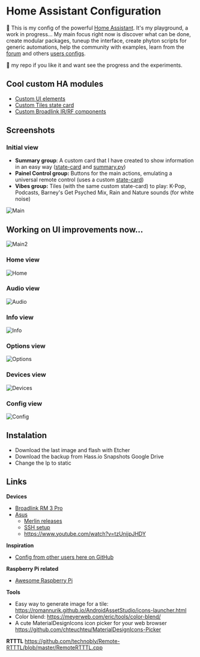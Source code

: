 # Home Assistant Configuration

:house_with_garden: This is my config of the powerful [Home Assistant](https://home-assistant.io/). It's my playground, a work in progress... My main focus right now is discover what can be done, create modular packages, tuneup the interface, create phyton scripts for generic automations, help the community with examples, learn from the [forum](https://community.home-assistant.io/latest) and others [users configs](https://github.com/search?o=desc&q=topic%3Ahome-assistant-config&s=stars&type=Repositories).

:star2: my repo if you like it and want see the progress and the experiments.


## Cool custom HA modules
* [Custom UI elements](https://github.com/andrey-git/home-assistant-custom-ui)
* [Custom Tiles state card](https://github.com/c727/home-assistant-tiles)
* [Custom Broadlink IR/RF components](https://github.com/vpnmaster/homeassistant-custom-components)


## Screenshots

### Initial view
* **Summary group**: A custom card that I have created to show information in an easy way ([state-card](https://github.com/maattdiy/home-assistant-config/blob/master/www/custom_ui/state-card-value_only.html) and [summary.py](https://github.com/maattdiy/home-assistant-config/blob/master/python_scripts/summary.py))
* **Painel Control group:** Buttons for the main actions, emulating a universal remote control (uses a custom [state-card](https://community.home-assistant.io/t/custom-ui-button-panel/29513))
* **Vibes group:** Tiles (with the same custom state-card) to play: K-Pop, Podcasts, Barney's Get Psyched Mix, Rain and Nature sounds (for white noise)

![Main](https://github.com/maattdiy/home-assistant-config/raw/master/screenshots/main.png)

## Working on UI improvements now...

![Main2](https://github.com/maattdiy/home-assistant-config/raw/master/screenshots/main2.png)

### Home view
![Home](https://github.com/maattdiy/home-assistant-config/raw/master/screenshots/home.png)

### Audio view
![Audio](https://github.com/maattdiy/home-assistant-config/raw/master/screenshots/audio.png)

### Info view
![Info](https://github.com/maattdiy/home-assistant-config/raw/master/screenshots/info.png)

### Options view
![Options](https://github.com/maattdiy/home-assistant-config/raw/master/screenshots/options.png)

### Devices view
![Devices](https://github.com/maattdiy/home-assistant-config/raw/master/screenshots/devices.png)

### Config view
![Config](https://github.com/maattdiy/home-assistant-config/raw/master/screenshots/config.png)

## Instalation

- Download the last image and flash with Etcher
- Download the backup from Hass.io Snapshots Google Drive
- Change the Ip to static

## Links

**Devices**
* [Broadlink RM 3 Pro](http://www.ibroadlink.com/rm/)
* [Asus]()
    - [Merlin releases](https://sourceforge.net/projects/asuswrt-merlin/files/RT-AC86U/Release/)
    - [SSH setup](https://www.htpcguides.com/enable-ssh-asus-routers-without-ssh-keys/)
    - https://www.youtube.com/watch?v=tzUnijpJHDY

**Inspiration**
* [Config from other users here on GitHub](https://github.com/search?o=desc&q=topic%3Ahome-assistant-config&s=stars&type=Repositories)

**Raspberry Pi related**
* [Awesome Raspberry Pi](https://github.com/thibmaek/awesome-raspberry-pi)

**Tools**
* Easy way to generate image for a tile: https://romannurik.github.io/AndroidAssetStudio/icons-launcher.html
* Color blend: https://meyerweb.com/eric/tools/color-blend/
* A cute MaterialDesignIcons icon picker for your web browser https://github.com/chteuchteu/MaterialDesignIcons-Picker

**RTTTL**
https://github.com/technobly/Remote-RTTTL/blob/master/RemoteRTTTL.cpp
